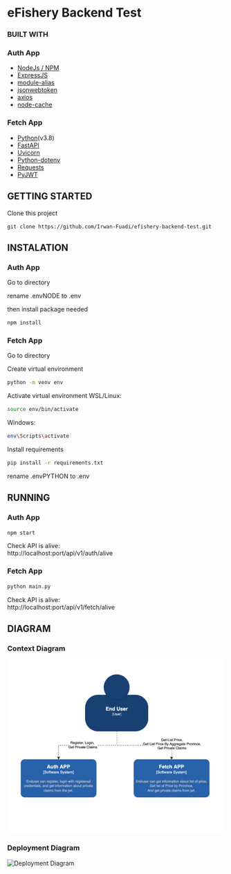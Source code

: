 # eFishery Backend Test

### BUILT WITH

### Auth App
* [NodeJs / NPM](https://www.npmjs.com/)
* [ExpressJS](https://github.com/expressjs/express)
* [module-alias](https://www.npmjs.com/package/module-alias)
* [jsonwebtoken](https://www.npmjs.com/package/jsonwebtoken)
* [axios](https://www.npmjs.com/package/axios)
* [node-cache](https://www.npmjs.com/package/node-cache)

### Fetch App
* [Python](https://www.python.org/)(v3.8)
* [FastAPI](https://github.com/tiangolo/fastapi)
* [Uvicorn](https://github.com/encode/uvicorn)
* [Python-dotenv](https://github.com/theskumar/python-dotenv)
* [Requests](https://github.com/psf/requests)
* [PyJWT](https://github.com/jpadilla/pyjwt)

## GETTING STARTED

Clone this project
```
git clone https://github.com/Irwan-Fuadi/efishery-backend-test.git
```

## INSTALATION

### Auth App

Go to directory

rename .envNODE to .env

then install package needed

```bash
npm install
```

### Fetch App

Go to directory

Create virtual environment

```bash
python -m venv env
```

Activate virtual environment
WSL/Linux:

```bash
source env/bin/activate
```

Windows:

```bash
env\Scripts\activate
```

Install requirements

```bash
pip install -r requirements.txt
```

rename .envPYTHON to .env


## RUNNING

### Auth App

```bash
npm start
```

Check API is alive:</br>
http://localhost:port/api/v1/auth/alive


### Fetch App

```bash
python main.py
```
Check API is alive:</br>
http://localhost:port/api/v1/fetch/alive



## DIAGRAM

### Context Diagram

![Context Diagram](https://github.com/Irwan-Fuadi/efishery-backend-test/blob/master/Context%20Diagram.png?raw=true)

### Deployment Diagram

![Deployment Diagram]()
